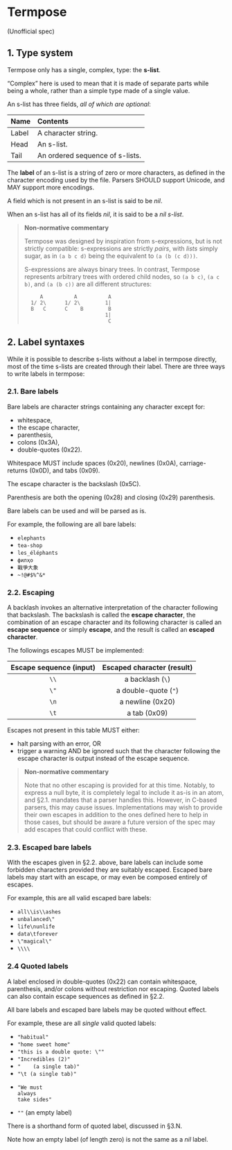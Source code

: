 # Termpose

(Unofficial spec)

## 1. Type system

Termpose only has a single, complex, type: the **s-list**.

“Complex” here is used to mean that it is made of separate parts while being a
whole, rather than a simple type made of a single value.

An s-list has three fields, _all of which are optional_:

| Name  | Contents                        |
|:------|:--------------------------------|
| Label | A character string.             |
| Head  | An s-list.                      |
| Tail  | An ordered sequence of s-lists. |

The **label** of an s-list is a string of zero or more characters, as defined in
the character encoding used by the file. Parsers SHOULD support Unicode, and MAY
support more encodings.

A field which is not present in an s-list is said to be _nil_.

When an s-list has all of its fields _nil_, it is said to be a _nil s-list_.

> **Non-normative commentary**
>
> Termpose was designed by inspiration from s-expressions, but is not strictly
> compatible: s-expressions are strictly _pairs_, with _lists_ simply sugar, as
> in `(a b c d)` being the equivalent to `(a (b (c d)))`.
>
> S-expressions are always binary trees. In contrast, Termpose represents
> arbitrary trees with ordered child nodes, so `(a b c)`, `(a c b)`, and
> `(a (b c))` are all different structures:
>
> ```
>      A          A          A
>   1/ 2\      1/ 2\        1|
>   B   C      C    B        B
>                           1|
>                            C
> ```

## 2. Label syntaxes

While it is possible to describe s-lists without a label in termpose directly,
most of the time s-lists are created through their label. There are three ways
to write labels in termpose:

### 2.1. Bare labels

Bare labels are character strings containing any character except for:

 - whitespace,
 - the escape character,
 - parenthesis,
 - colons (0x3A),
 - double-quotes (0x22).

Whitespace MUST include spaces (0x20), newlines (0x0A), carriage-returns (0x0D),
and tabs (0x09).

The escape character is the backslash (0x5C).

Parenthesis are both the opening (0x28) and closing (0x29) parenthesis.

Bare labels can be used and will be parsed as is.

For example, the following are all bare labels:

 - `elephants`
 - `tea-shop`
 - `les_éléphants`
 - `филҳо`
 - `戰爭大象`
 - `~!@#$%^&*`

### 2.2. Escaping

A backlash invokes an alternative interpretation of the character following that
backslash. The backslash is called the **escape character**, the combination of
an escape character and its following character is called an **escape sequence**
or simply **escape**, and the result is called an **escaped character**.

The followings escapes MUST be implemented:

| Escape sequence (input) | Escaped character (result) |
|:-----------------------:|:--------------------------:|
|          `\\`           |      a backlash (`\`)      |
|          `\"`           |    a double-quote (`"`)    |
|          `\n`           |      a newline (0x20)      |
|          `\t`           |         a tab (0x09)       |

Escapes not present in this table MUST either:

 - halt parsing with an error, OR
 - trigger a warning AND be ignored such that the character following the escape
   character is output instead of the escape sequence.

> **Non-normative commentary**
>
> Note that no other escaping is provided for at this time. Notably, to express
> a null byte, it is completely legal to include it as-is in an atom, and §2.1.
> mandates that a parser handles this. However, in C-based parsers, this may
> cause issues. Implementations may wish to provide their own escapes in
> addition to the ones defined here to help in those cases, but should be aware
> a future version of the spec may add escapes that could conflict with these.

### 2.3. Escaped bare labels

With the escapes given in §2.2. above, bare labels can include some forbidden
characters provided they are suitably escaped. Escaped bare labels may start with
an escape, or may even be composed entirely of escapes.

For example, this are all valid escaped bare labels:

 - `all\\is\\ashes`
 - `unbalanced\"`
 - `life\nunlife`
 - `data\tforever`
 - `\"magical\"`
 - `\\\\`

### 2.4 Quoted labels

A label enclosed in double-quotes (0x22) can contain whitespace, parenthesis,
and/or colons without restriction nor escaping. Quoted labels can also contain
escape sequences as defined in §2.2.

All bare labels and escaped bare labels may be quoted without effect.

For example, these are all _single_ valid quoted labels:

 - `"habitual"`
 - `"home sweet home"`
 - `"this is a double quote: \""`
 - `"Incredibles (2)"`
 - `"	 (a single tab)"`
 - `"\t (a single tab)"`
 - ```
   "We must
   always
   take sides"
   ```
 - `""` (an empty label)

There is a shorthand form of quoted label, discussed in §3.N.

Note how an empty label (of length zero) is not the same as a _nil_ label.
